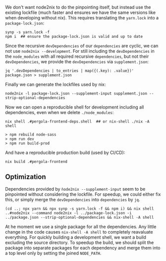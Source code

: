 We don't want node2nix to do the pinpointing itself, but instead use the existing lockfile (much faster and ensures we have the same versions like when developing without nix). This requires translating the `yarn.lock` into a `package-lock.json`:

```
synp -s yarn.lock -f
npm i  ## ensure the package-lock.json is valid and up to date
```

Since the recursive `devDependencies` of our `dependencies` are cyclic, we can not use `node2nix --development`.
For still including the `devDependencies` in the `node_modules` with all required recursive `dependencies`, but not their `devDependencies`, we provide the `devDependencies` via `supplement.json`:

```
jq '.devDependencies | to_entries | map({(.key): .value})' package.json > supplement.json
```

Finally we can generate the lockfiles used by nix:

```
node2nix -l package-lock.json --supplement-input supplement.json --strip-optional-dependencies
```

Now we can open a reproducible shell for development including all dependencies, even when we delete `./node_modules`:

```
nix shell .#pergola-frontend-deps.shell  ## or nix-shell ./nix -A shell

> npm rebuild node-sass
> npm run dev
> npm run build-prod
```

And have a reproducible production build (used by CI/CD):

```
nix build .#pergola-frontend
```

## Optimization

Dependencies provided by `ǹode2nix --supplement-input` seem to be pinpointed without considering the lockfile.
For speedup, we could either fix this, or simply merge the `devDependencies` into `dependencies` by `jq`.

```
(cd ..; npx yarn && npx synp -s yarn.lock -f && npm i) && nix shell ..#node2nix --command node2nix -l ../package-lock.json -i ../package.json --strip-optional-dependencies && nix-shell -A shell
```

At he moment we use a single package for all the dependencies. Any little change in the code causes `nix-shell -A shell` to completely reavaluate everything. For quickly building a development shell, we want a build excluding the source directory.
To speedup the build, we should split the package into separate packages for each dependency and merge them into a top level only by setting the joined `NODE_PATH`.

